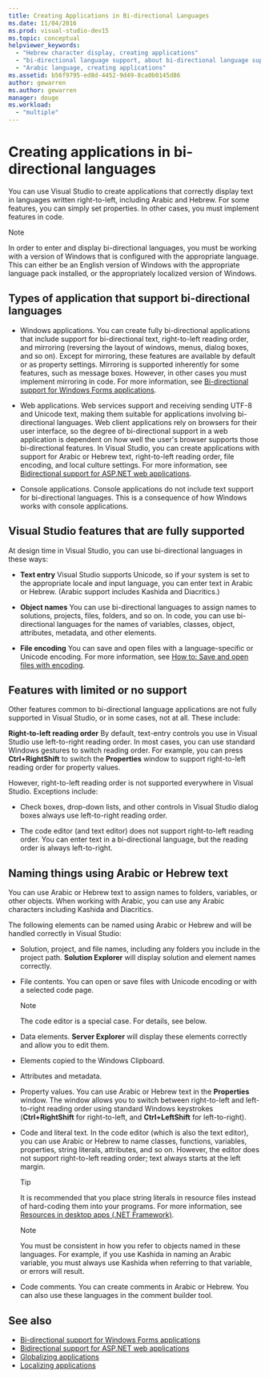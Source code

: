 ```yaml
---
title: Creating Applications in Bi-directional Languages
ms.date: 11/04/2016
ms.prod: visual-studio-dev15
ms.topic: conceptual
helpviewer_keywords:
  - "Hebrew character display, creating applications"
  - "bi-directional language support, about bi-directional language support"
  - "Arabic language, creating applications"
ms.assetid: b56f9795-ed8d-4452-9d49-8ca0b0145d86
author: gewarren
ms.author: gewarren
manager: douge
ms.workload:
  - "multiple"
---
```

# Creating applications in bi-directional languages

You can use Visual Studio to create applications that correctly display text in languages written right-to-left, including Arabic and Hebrew. For some features, you can simply set properties. In other cases, you must implement features in code.

> [!NOTE]
> In order to enter and display bi-directional languages, you must be working with a version of Windows that is configured with the appropriate language. This can either be an English version of Windows with the appropriate language pack installed, or the appropriately localized version of Windows.

## Types of application that support bi-directional languages

-  Windows applications. You can create fully bi-directional applications that include support for bi-directional text, right-to-left reading order, and mirroring (reversing the layout of windows, menus, dialog boxes, and so on). Except for mirroring, these features are available by default or as property settings. Mirroring is supported inherently for some features, such as message boxes. However, in other cases you must implement mirroring in code. For more information, see [Bi-directional support for Windows Forms applications](/dotnet/framework/winforms/advanced/bi-directional-support-for-windows-forms-applications).

-  Web applications. Web services support and receiving sending UTF-8 and Unicode text, making them suitable for applications involving bi-directional languages. Web client applications rely on browsers for their user interface, so the degree of bi-directional support in a web application is dependent on how well the user's browser supports those bi-directional features. In Visual Studio, you can create applications with support for Arabic or Hebrew text, right-to-left reading order, file encoding, and local culture settings. For more information, see [Bidirectional support for ASP.NET web applications](https://msdn.microsoft.com/Library/5576f9b1-9b86-41ef-8354-092d366bcd03).

-  Console applications. Console applications do not include text support for bi-directional languages. This is a consequence of how Windows works with console applications.

## Visual Studio features that are fully supported
 At design time in Visual Studio, you can use bi-directional languages in these ways:

-   **Text entry** Visual Studio supports Unicode, so if your system is set to the appropriate locale and input language, you can enter text in Arabic or Hebrew. (Arabic support includes Kashida and Diacritics.)

-   **Object names** You can use bi-directional languages to assign names to solutions, projects, files, folders, and so on. In code, you can use bi-directional languages for the names of variables, classes, object, attributes, metadata, and other elements.

-   **File encoding** You can save and open files with a language-specific or Unicode encoding. For more information, see [How to: Save and open files with encoding](../ide/how-to-save-and-open-files-with-encoding.md).

## Features with limited or no support
 Other features common to bi-directional language applications are not fully supported in Visual Studio, or in some cases, not at all. These include:

**Right-to-left reading order** By default, text-entry controls you use in Visual Studio use left-to-right reading order. In most cases, you can use standard Windows gestures to switch reading order. For example, you can press **Ctrl+RightShift** to switch the **Properties** window to support right-to-left reading order for property values.

However, right-to-left reading order is not supported everywhere in Visual Studio. Exceptions include:

-   Check boxes, drop-down lists, and other controls in Visual Studio dialog boxes always use left-to-right reading order.

-   The code editor (and text editor) does not support right-to-left reading order. You can enter text in a bi-directional language, but the reading order is always left-to-right.

## Naming things using Arabic or Hebrew text
 You can use Arabic or Hebrew text to assign names to folders, variables, or other objects. When working with Arabic, you can use any Arabic characters including Kashida and Diacritics.

 The following elements can be named using Arabic or Hebrew and will be handled correctly in Visual Studio:

-   Solution, project, and file names, including any folders you include in the project path. **Solution Explorer** will display solution and element names correctly.

-   File contents. You can open or save files with Unicode encoding or with a selected code page.

    > [!NOTE]
    >  The code editor is a special case. For details, see below.

-   Data elements. **Server Explorer** will display these elements correctly and allow you to edit them.

-   Elements copied to the Windows Clipboard.

-   Attributes and metadata.

-   Property values. You can use Arabic or Hebrew text in the **Properties** window. The window allows you to switch between right-to-left and left-to-right reading order using standard Windows keystrokes (**Ctrl+RightShift** for right-to-left, and **Ctrl+LeftShift** for left-to-right).

-   Code and literal text. In the code editor (which is also the text editor), you can use Arabic or Hebrew to name classes, functions, variables, properties, string literals, attributes, and so on. However, the editor does not support right-to-left reading order; text always starts at the left margin.

    > [!TIP]
    > It is recommended that you place string literals in resource files instead of hard-coding them into your programs. For more information, see [Resources in desktop apps (.NET Framework)](/dotnet/framework/resources/index).

    > [!NOTE]
    > You must be consistent in how you refer to objects named in these languages. For example, if you use Kashida in naming an Arabic variable, you must always use Kashida when referring to that variable, or errors will result.

-   Code comments. You can create comments in Arabic or Hebrew. You can also use these languages in the comment builder tool.

## See also

- [Bi-directional support for Windows Forms applications](/dotnet/framework/winforms/advanced/bi-directional-support-for-windows-forms-applications)
- [Bidirectional support for ASP.NET web applications](https://msdn.microsoft.com/Library/5576f9b1-9b86-41ef-8354-092d366bcd03)
- [Globalizing applications](../ide/globalizing-applications.md)
- [Localizing applications](../ide/localizing-applications.md)